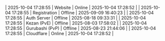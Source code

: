 | 2025-10-04 17:28:55 | Website | Online | 2025-10-04 17:28:52 |
| 2025-10-04 17:28:55 | Registration | Offline | 2025-09-09 16:40:23 |
| 2025-10-04 17:28:55 | Auth Server | Offline | 2025-08-18 09:33:31 |
| 2025-10-04 17:28:55 | Kezan (PvE) | Offline | 2025-08-03 17:58:02 |
| 2025-10-04 17:28:55 | Gurubashi (PvP) | Offline | 2025-08-23 21:44:06 |
| 2025-10-04 17:28:55 | Cloudflare | Online | 2025-10-04 17:28:52 |
